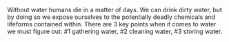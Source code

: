 Without water humans die in a matter of days. We can drink dirty water, but by doing so we expose ourselves to the potentially deadly chemicals and lifeforms contained within. There are 3 key points when it comes to water we must figure out: #1 gathering water, #2 cleaning water, #3 storing water.